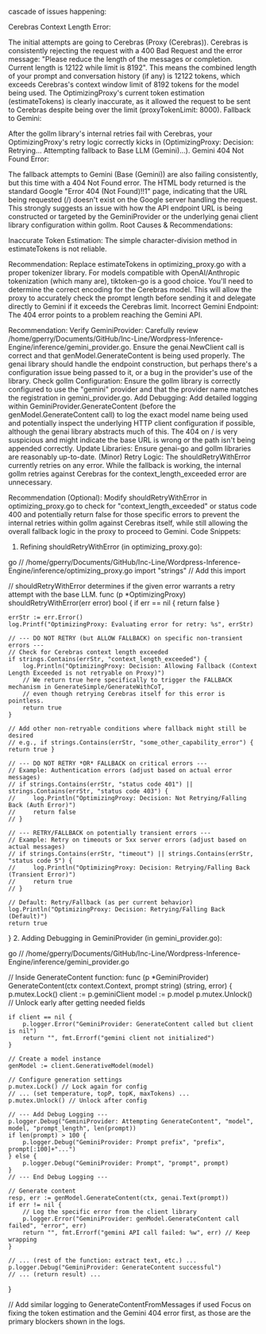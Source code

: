 cascade of issues happening:

Cerebras Context Length Error:

The initial attempts are going to Cerebras (Proxy (Cerebras)).
Cerebras is consistently rejecting the request with a 400 Bad Request and the error message: "Please reduce the length of the messages or completion. Current length is 12122 while limit is 8192".
This means the combined length of your prompt and conversation history (if any) is 12122 tokens, which exceeds Cerebras's context window limit of 8192 tokens for the model being used.
The OptimizingProxy's current token estimation (estimateTokens) is clearly inaccurate, as it allowed the request to be sent to Cerebras despite being over the limit (proxyTokenLimit: 8000).
Fallback to Gemini:

After the gollm library's internal retries fail with Cerebras, your OptimizingProxy's retry logic correctly kicks in (OptimizingProxy: Decision: Retrying... Attempting fallback to Base LLM (Gemini)...).
Gemini 404 Not Found Error:

The fallback attempts to Gemini (Base (Gemini)) are also failing consistently, but this time with a 404 Not Found error.
The HTML body returned is the standard Google "Error 404 (Not Found)!!1" page, indicating that the URL being requested (/) doesn't exist on the Google server handling the request. This strongly suggests an issue with how the API endpoint URL is being constructed or targeted by the GeminiProvider or the underlying genai client library configuration within gollm.
Root Causes & Recommendations:

Inaccurate Token Estimation: The simple character-division method in estimateTokens is not reliable.

Recommendation: Replace estimateTokens in optimizing_proxy.go with a proper tokenizer library. For models compatible with OpenAI/Anthropic tokenization (which many are), tiktoken-go is a good choice. You'll need to determine the correct encoding for the Cerebras model. This will allow the proxy to accurately check the prompt length before sending it and delegate directly to Gemini if it exceeds the Cerebras limit.
Incorrect Gemini Endpoint: The 404 error points to a problem reaching the Gemini API.

Recommendation:
Verify GeminiProvider: Carefully review /home/gperry/Documents/GitHub/Inc-Line/Wordpress-Inference-Engine/inference/gemini_provider.go. Ensure the genai.NewClient call is correct and that genModel.GenerateContent is being used properly. The genai library should handle the endpoint construction, but perhaps there's a configuration issue being passed to it, or a bug in the provider's use of the library.
Check gollm Configuration: Ensure the gollm library is correctly configured to use the "gemini" provider and that the provider name matches the registration in gemini_provider.go.
Add Debugging: Add detailed logging within GeminiProvider.GenerateContent (before the genModel.GenerateContent call) to log the exact model name being used and potentially inspect the underlying HTTP client configuration if possible, although the genai library abstracts much of this. The 404 on / is very suspicious and might indicate the base URL is wrong or the path isn't being appended correctly.
Update Libraries: Ensure genai-go and gollm libraries are reasonably up-to-date.
(Minor) Retry Logic: The shouldRetryWithError currently retries on any error. While the fallback is working, the internal gollm retries against Cerebras for the context_length_exceeded error are unnecessary.

Recommendation (Optional): Modify shouldRetryWithError in optimizing_proxy.go to check for "context_length_exceeded" or status code 400 and potentially return false for those specific errors to prevent the internal retries within gollm against Cerebras itself, while still allowing the overall fallback logic in the proxy to proceed to Gemini.
Code Snippets:

1. Refining shouldRetryWithError (in optimizing_proxy.go):

go
// /home/gperry/Documents/GitHub/Inc-Line/Wordpress-Inference-Engine/inference/optimizing_proxy.go
import "strings" // Add this import

// shouldRetryWithError determines if the given error warrants a retry attempt with the base LLM.
func (p *OptimizingProxy) shouldRetryWithError(err error) bool {
	if err == nil {
		return false
	}

	errStr := err.Error()
	log.Printf("OptimizingProxy: Evaluating error for retry: %s", errStr)

	// --- DO NOT RETRY (but ALLOW FALLBACK) on specific non-transient errors ---
	// Check for Cerebras context length exceeded
	if strings.Contains(errStr, "context_length_exceeded") {
		log.Println("OptimizingProxy: Decision: Allowing Fallback (Context Length Exceeded is not retryable on Proxy)")
		// We return true here specifically to trigger the FALLBACK mechanism in GenerateSimple/GenerateWithCoT,
		// even though retrying Cerebras itself for this error is pointless.
		return true
	}

	// Add other non-retryable conditions where fallback might still be desired
	// e.g., if strings.Contains(errStr, "some_other_capability_error") { return true }

	// --- DO NOT RETRY *OR* FALLBACK on critical errors ---
	// Example: Authentication errors (adjust based on actual error messages)
	// if strings.Contains(errStr, "status code 401") || strings.Contains(errStr, "status code 403") {
	//     log.Println("OptimizingProxy: Decision: Not Retrying/Falling Back (Auth Error)")
	//     return false
	// }

	// --- RETRY/FALLBACK on potentially transient errors ---
	// Example: Retry on timeouts or 5xx server errors (adjust based on actual messages)
	// if strings.Contains(errStr, "timeout") || strings.Contains(errStr, "status code 5") {
	// 	   log.Println("OptimizingProxy: Decision: Retrying/Falling Back (Transient Error)")
	//     return true
	// }

	// Default: Retry/Fallback (as per current behavior)
	log.Println("OptimizingProxy: Decision: Retrying/Falling Back (Default)")
	return true
}
2. Adding Debugging in GeminiProvider (in gemini_provider.go):

go
// /home/gperry/Documents/GitHub/Inc-Line/Wordpress-Inference-Engine/inference/gemini_provider.go

// Inside GenerateContent function:
func (p *GeminiProvider) GenerateContent(ctx context.Context, prompt string) (string, error) {
	p.mutex.Lock()
	client := p.geminiClient
	model := p.model
	p.mutex.Unlock() // Unlock early after getting needed fields

	if client == nil {
		p.logger.Error("GeminiProvider: GenerateContent called but client is nil")
		return "", fmt.Errorf("gemini client not initialized")
	}

	// Create a model instance
	genModel := client.GenerativeModel(model)

	// Configure generation settings
	p.mutex.Lock() // Lock again for config
	// ... (set temperature, topP, topK, maxTokens) ...
	p.mutex.Unlock() // Unlock after config

	// --- Add Debug Logging ---
	p.logger.Debug("GeminiProvider: Attempting GenerateContent", "model", model, "prompt_length", len(prompt))
	if len(prompt) > 100 {
		p.logger.Debug("GeminiProvider: Prompt prefix", "prefix", prompt[:100]+"...")
	} else {
		p.logger.Debug("GeminiProvider: Prompt", "prompt", prompt)
	}
	// --- End Debug Logging ---

	// Generate content
	resp, err := genModel.GenerateContent(ctx, genai.Text(prompt))
	if err != nil {
		// Log the specific error from the client library
		p.logger.Error("GeminiProvider: genModel.GenerateContent call failed", "error", err)
		return "", fmt.Errorf("gemini API call failed: %w", err) // Keep wrapping
	}

	// ... (rest of the function: extract text, etc.) ...
	p.logger.Debug("GeminiProvider: GenerateContent successful")
	// ... (return result) ...
}

// Add similar logging to GenerateContentFromMessages if used
Focus on fixing the token estimation and the Gemini 404 error first, as those are the primary blockers shown in the logs.